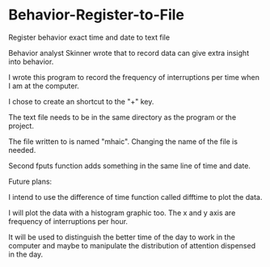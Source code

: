 # Behavior-Register-to-File

Register behavior exact time and date to text file


Behavior analyst Skinner wrote that to record data can give extra insight into behavior.

I wrote this program to record the frequency of interruptions per time when I am at the computer.

I chose to create an shortcut to the "+" key.

The text file needs to be in the same directory as the program or the project.

The file written to is named "mhaic". Changing the name of the file is needed.

Second fputs function adds something in the same line of time and date.


Future plans:

I intend to use the difference of time function called difftime to plot the data.

I will plot the data with a histogram graphic too. The x and y axis are frequency of interruptions per hour.

It will be used to distinguish the better time of the day to work in the computer and maybe to manipulate the distribution of attention dispensed in the day.
